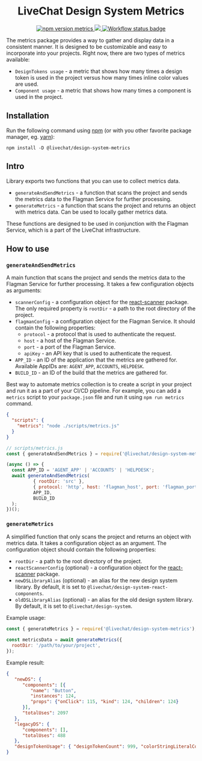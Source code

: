 <h1 align="center">
  LiveChat Design System Metrics
</h1>

<p align="center">
  <a href="https://www.npmjs.com/@livechat/design-system-metrics">
    <img alt="npm version metrics" src="https://img.shields.io/npm/v/@livechat/design-system-metrics.svg?label=metrics">
  </a>
  <a href="https://design.livechat.com/">
    <img src="https://img.shields.io/static/v1?label=documentation&message=storybook&color=ff4685">
  </a>
  <a href="https://github.com/livechat/design-system/actions/workflows/tests.yml">
    <img src="https://github.com/livechat/design-system/actions/workflows/tests.yml/badge.svg" alt="Workflow status badge" loading="lazy">
  </a>
</p>

The metrics package provides a way to gather and display data in a consistent manner. It is designed to be customizable and easy to incorporate into your projects.
Right now, there are two types of metrics available:
- `DesignTokens usage` - a metric that shows how many times a design token is used in the project versus how many times inline color values are used.
- `Component usage` - a metric that shows how many times a component is used in the project.

## Installation

Run the following command using [npm](https://www.npmjs.com/) (or with you other favorite package manager, eg. [yarn](https://yarnpkg.com/)):

```
npm install -D @livechat/design-system-metrics
```

## Intro

Library exports two functions that you can use to collect metrics data. 
- `generateAndSendMetrics` - a function that scans the project and sends the metrics data to the Flagman Service for further processing.
- `generateMetrics` - a function that scans the project and returns an object with metrics data. Can be used to locally gather metrics data.
 
These functions are designed to be used in conjunction with the Flagman Service, which is a part of the LiveChat infrastructure.

## How to use
### `generateAndSendMetrics`

A main function that scans the project and sends the metrics data to the Flagman Service for further processing. It takes a few configuration objects as arguments:
- `scannerConfig` - a configuration object for the [react-scanner](https://www.npmjs.com/package/react-scanner#config-options) package. The only required property is `rootDir` - a path to the root directory of the project.
- `flagmanConfig` - a configuration object for the Flagman Service. It should contain the following properties:
   - `protocol` - a protocol that is used to authenticate the request.
   - `host` - a host of the Flagman Service.
   - `port` - a port of the Flagman Service.
   - `apiKey` - an API key that is used to authenticate the request.
- `APP_ID` - an ID of the application that the metrics are gathered for. Available AppIDs are: `AGENT_APP`, `ACCOUNTS`, `HELPDESK`.
- `BUILD_ID` - an ID of the build that the metrics are gathered for.

Best way to automate metrics collection is to create a script in your project and run it as a part of your CI/CD pipeline. For example, you can add a `metrics` script to your `package.json` file and run it using `npm run metrics` command.
```json
{
  "scripts": {
    "metrics": "node ./scripts/metrics.js"
  }
}
```
```javascript
// scripts/metrics.js
const { generateAndSendMetrics } = require('@livechat/design-system-metrics');

(async () => {
  const APP_ID = 'AGENT_APP' | 'ACCOUNTS' | 'HELPDESK';
  await generateAndSendMetrics(
          { rootDir: 'src' },
          { protocol: 'http', host: 'flagman_host', port: 'flagman_port', apiKey: 'api_key' },
          APP_ID,
          BUILD_ID
  );
})();
````
   
### `generateMetrics`

A simplified function that only scans the project and returns an object with metrics data. It takes a configuration object as an argument. The configuration object should contain the following properties:
   - `rootDir` - a path to the root directory of the project.
   - `reactScannerConfig` (optional) - a configuration object for the [react-scanner](https://www.npmjs.com/package/react-scanner#config-options) package. 
   - `newDSLibraryAlias` (optional) - an alias for the new design system library. By default, it is set to `@livechat/design-system-react-components`.
   - `oldDSLibraryAlias` (optional) - an alias for the old design system library. By default, it is set to `@livechat/design-system`.


Example usage:
```javascript
const { generateMetrics } = require('@livechat/design-system-metrics');
   
const metricsData = await generateMetrics({
  rootDir: '/path/to/your/project',
});
```
Example result:
```json
{
   "newDS": {
      "components": [{
         "name": "Button",
         "instances": 124,
         "props": {"onClick": 115, "kind": 124, "children": 124}
      }],
      "totalUses": 2097
   },
   "legacyDS": {
      "components": [],
      "totalUses": 488
   },
   "designTokenUsage": { "designTokenCount": 999, "colorStringLiteralCount": 999 }
}
```
